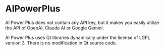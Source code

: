 # AIPowerPlus
AI Power Plus does not contain any API key, but it makes you easily utilize the API of OpenAI, Claude AI or Google Gemini.

AI Power Plus uses Qt libraries dynamically under the license of LGPL version 3. There is no modification in Qt source code.
